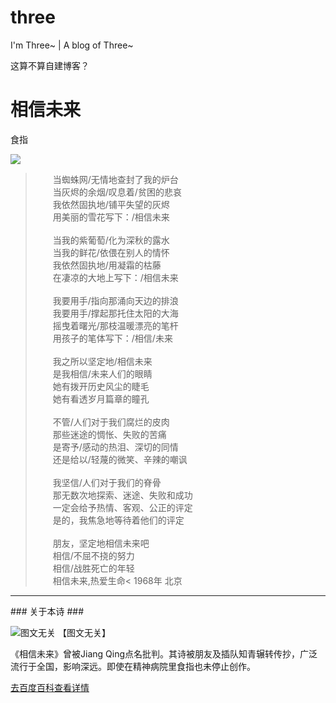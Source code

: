 three
=====

I'm Three~ | A blog of Three~

这算不算自建博客？


# 相信未来
食指<br />

![](http://www.zelyj.com/pic/gif/20081205/200812051228450992906.jpg)


>　　当蜘蛛网/无情地查封了我的炉台<br />
>　　当灰烬的余烟/叹息着/贫困的悲哀<br />
>　　我依然固执地/铺平失望的灰烬<br />
>　　用美丽的雪花写下：/相信未来<br />
><br />
>　　当我的紫葡萄/化为深秋的露水<br />
>　　当我的鲜花/依偎在别人的情怀<br />
>　　我依然固执地/用凝霜的枯藤<br />
>　　在凄凉的大地上写下：/相信未来<br />
><br />
>　　我要用手/指向那涌向天边的排浪<br />
>　　我要用手/撑起那托住太阳的大海<br />
>　　摇曳着曙光/那枝温暖漂亮的笔杆<br />
>　　用孩子的笔体写下：/相信/未来<br />
><br />
>　　我之所以坚定地/相信未来<br />
>　　是我相信/未来人们的眼睛<br />
>　　她有拨开历史风尘的睫毛<br />
>　　她有看透岁月篇章的瞳孔<br />
><br />
>　　不管/人们对于我们腐烂的皮肉<br />
>　　那些迷途的惆怅、失败的苦痛<br />
>　　是寄予/感动的热泪、深切的同情<br />
>　　还是给以/轻蔑的微笑、辛辣的嘲讽<br />
><br />
>　　我坚信/人们对于我们的脊骨<br />
>　　那无数次地探索、迷途、失败和成功<br />
>　　一定会给予热情、客观、公正的评定<br />
>　　是的，我焦急地等待着他们的评定<br />
><br />
>　　朋友，坚定地相信未来吧<br />
>　　相信/不屈不挠的努力<br />
>　　相信/战胜死亡的年轻<br />
>　　相信未来,热爱生命<
>1968年 北京<br />

<hr />
### 关于本诗 ###

![图文无关](http://img01.wap000.com/news_images/month_1004/10/7e0fcb28011f2711d580ff5505387317.jpg)
【图文无关】

《相信未来》曾被Jiang Qing点名批判。其诗被朋友及插队知青辗转传抄，广泛流行于全国，影响深远。即使在精神病院里食指也未停止创作。

[去百度百科查看详情](http://baike.baidu.com/subview/420499/9253325.htm)
